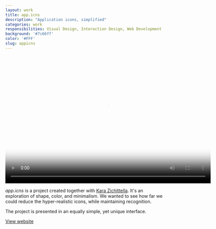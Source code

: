```yaml
---
layout: work
title: app.icns
description: "Application icons, simplified"
categories: work
responsibilities: Visual Design, Interaction Design, Web Development
background: '#7c66ff'
color: '#FFF'
slug: appicns
---
```


<div>
  <video id="appicns" class="browser_img" title="Application icons, simplified"
    preload="false" width="640" height="400" poster="{{ site.root }}/work/appicns/appicnsii.jpg" data-setup="{}">
    <source src="{{ site.root }}/work/appicns/appicnsii.mp4" type='video/mp4'>
  </video>
</div>

<em>app.icns</em> is a project created together with <a href="http://kara-z.com" rel="external">Kara Zichittella</a>. It's an exploration of shape, color, and minimalism. We wanted to see how far we could reduce the hyper-realistic icons, while maintaining recognition.

The project is presented in an equally simple, yet unique interface.

<a href="http://appicns.com" class="button" rel="external">View website</a>